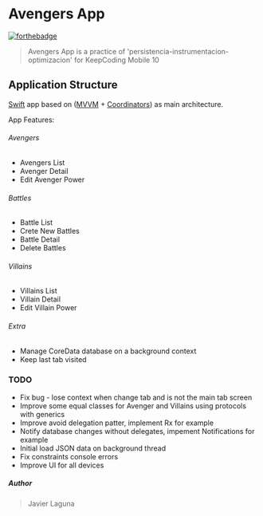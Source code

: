 # Avengers App

[![forthebadge](https://forthebadge.com/images/badges/made-with-swift.svg)](https://forthebadge.com)

> Avengers App is a practice of 'persistencia-instrumentacion-optimizacion' for KeepCoding Mobile 10

## Application Structure

[Swift](https://developer.apple.com/swift/) app based on ([MVVM](https://en.wikipedia.org/wiki/Model%E2%80%93view%E2%80%93viewmodel) + [Coordinators](https://blog.kulman.sk/architecting-ios-apps-coordinators/)) as main architecture.

App Features:

###### Avengers
   - Avengers List
   - Avenger Detail
   - Edit Avenger Power

###### Battles
   - Battle List
   - Crete New Battles
   - Battle Detail
   - Delete Battles
   
###### Villains
   - Villains List
   - Villain Detail
   - Edit Villain Power

###### Extra
   - Manage CoreData database on a background context
   - Keep last tab visited

### TODO
   - Fix bug - lose context when change tab and is not the main tab screen
   - Improve some equal classes for Avenger and Villains using protocols with generics
   - Improve avoid delegation patter, implement Rx for example
   - Notify database changes without delegates, impement Notifications for example
   - Initial load JSON data on background thread
   - Fix constraints console errors
   - Improve UI for all devices
   
##### Author
> Javier Laguna
